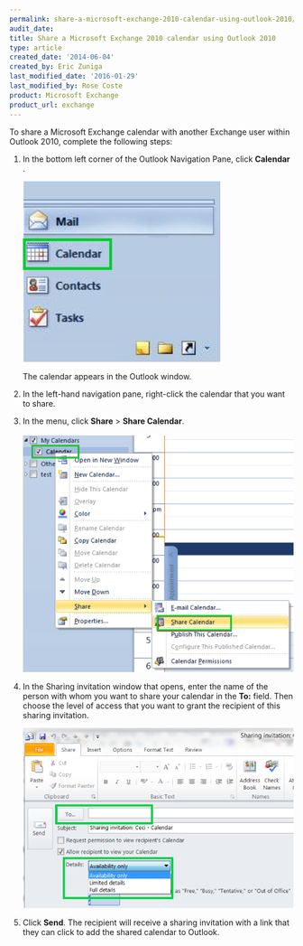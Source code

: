 ```yaml
---
permalink: share-a-microsoft-exchange-2010-calendar-using-outlook-2010/
audit_date:
title: Share a Microsoft Exchange 2010 calendar using Outlook 2010
type: article
created_date: '2014-06-04'
created_by: Eric Zuniga
last_modified_date: '2016-01-29'
last_modified_by: Rose Coste
product: Microsoft Exchange
product_url: exchange
---
```


To share a Microsoft Exchange calendar with another Exchange user within
Outlook 2010, complete the following steps:

1.  In the bottom left corner of the Outlook Navigation Pane, click
    **Calendar** .

    ![](4094.1a.png)

    The calendar appears in the Outlook window.

2.  In the left-hand navigation pane, right-click the calendar that you
    want to share.

3.  In the menu, click **Share** &gt; **Share Calendar**.

    ![](4094.2a.png)

4.  In the Sharing invitation window that opens, enter the name of the person
    with whom you want to share your calendar in the **To:** field. Then
    choose the level of access that you want to grant the recipient of
    this sharing invitation.

    ![](4094.3b.png)

5.  Click **Send**.
    The recipient will receive a sharing invitation with a link that
    they can click to add the shared calendar to Outlook.
